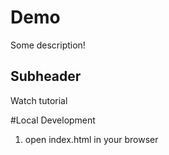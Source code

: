 # Demo

Some description!

## Subheader

Watch tutorial

#Local Development

1. open index.html in your browser
